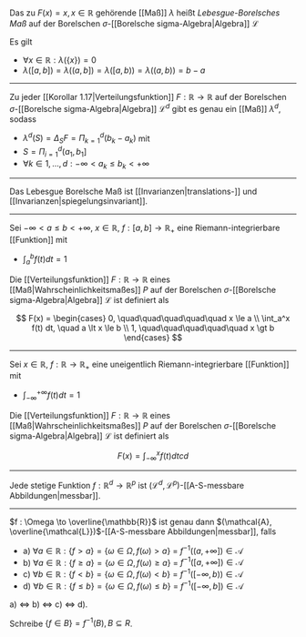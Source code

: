 Das zu $F(x) = x, x \in \mathbb{R}$ gehörende [[Maß]] $\lambda$ heißt *Lebesgue-Borelsches Maß* auf der Borelschen $\sigma$-[[Borelsche sigma-Algebra|Algebra]] $\mathcal{L}$

Es gilt
- $\forall x \in \mathbb{R} : \lambda(\{ x \}) = 0$
- $\lambda([a, b]) = \lambda((a, b]) = \lambda([a, b)) = \lambda((a, b)) = b - a$

---

Zu jeder [[Korollar 1.17|Verteilungsfunktion]] $F : \mathbb{R} \to \mathbb{R}$ auf der Borelschen $\sigma$-[[Borelsche sigma-Algebra|Algebra]] $\mathcal{L}^d$ gibt es genau ein [[Maß]] $\lambda^d$, sodass
- $\lambda^d(S) = \Delta_S F = \Pi_{k = 1}^d (b_k - a_k)$ mit
- $S = \Pi_{i = 1}^d (a_1, b_1]$
- $\forall k \in {1, \dots, d} : -\infty \lt a_k \le b_k \lt +\infty$

---

Das Lebesgue Borelsche Maß ist [[Invarianzen|translations-]] und [[Invarianzen|spiegelungsinvariant]].

---

Sei $-\infty \lt a \le b \lt +\infty$, $x \in \mathbb{R}$, $f : [a, b] \to \mathbb{R}_+$ eine Riemann-integrierbare [[Funktion]] mit
- $\int_a^b f(t) dt = 1$

Die [[Verteilungsfunktion]] $F : \mathbb{R} \to \mathbb{R}$ eines [[Maß|Wahrscheinlichkeitsmaßes]] $P$ auf der Borelschen $\sigma$-[[Borelsche sigma-Algebra|Algebra]] $\mathcal{L}$ ist definiert als

$$
	F(x) = \begin{cases}
		0, \quad\quad\quad\quad\quad x \le a \\
		\int_a^x f(t) dt, \quad a \lt x \le b \\
		1, \quad\quad\quad\quad\quad x \gt b
	\end{cases}
$$

---

Sei $x \in \mathbb{R}$, $f : \mathbb{R} \to \mathbb{R}_+$ eine uneigentlich Riemann-integrierbare [[Funktion]] mit
- $\int_{-\infty}^{+\infty} f(t) dt = 1$

Die [[Verteilungsfunktion]] $F : \mathbb{R} \to \mathbb{R}$ eines [[Maß|Wahrscheinlichkeitsmaßes]] $P$ auf der Borelschen $\sigma$-[[Borelsche sigma-Algebra|Algebra]] $\mathcal{L}$ ist definiert als

$$
	F(x) = \int_{-\infty}^x f(t) dtcd
$$

---

Jede stetige Funktion $f : \mathbb{R}^d \to \mathbb{R}^p$ ist $(\mathcal{L}^d, \mathcal{L}^p)$-[[A-S-messbare Abbildungen|messbar]].

---

$f : \Omega \to \overline{\mathbb{R}}$ ist genau dann $(\mathcal{A}, \overline{\mathcal{L}})$-[[A-S-messbare Abbildungen|messbar]], falls
- a) $\forall a \in \mathbb{R} : \{ f \gt a \} = \{ \omega \in \Omega, f(\omega) \gt a \}$ = $f^{-1}((a, +\infty]) \in \mathcal{A}$
- b) $\forall a \in \mathbb{R} : \{ f \ge a \} = \{ \omega \in \Omega, f(\omega) \ge a \}$ = $f^{-1}([a, +\infty]) \in \mathcal{A}$
- c) $\forall b \in \mathbb{R} : \{ f \lt b \} = \{ \omega \in \Omega, f(\omega) \lt b \}$ = $f^{-1}([-\infty, b)) \in \mathcal{A}$
- d) $\forall b \in \mathbb{R} : \{ f \le b \} = \{ \omega \in \Omega, f(\omega) \le b \}$ = $f^{-1}([-\infty, b]) \in \mathcal{A}$

a) $\iff$ b) $\iff$ c) $\iff$ d).

Schreibe $\{ f \in B \} = f^{-1}(B), B \subseteq R$.